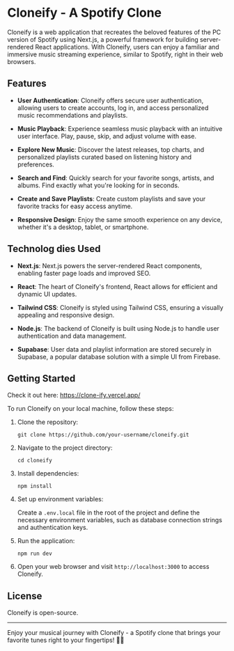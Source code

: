 # Cloneify - A Spotify Clone

Cloneify is a web application that recreates the beloved features of the PC version of Spotify using Next.js, a powerful framework for building server-rendered React applications. With Cloneify, users can enjoy a familiar and immersive music streaming experience, similar to Spotify, right in their web browsers.

## Features

- **User Authentication**: Cloneify offers secure user authentication, allowing users to create accounts, log in, and access personalized music recommendations and playlists.

- **Music Playback**: Experience seamless music playback with an intuitive user interface. Play, pause, skip, and adjust volume with ease.

- **Explore New Music**: Discover the latest releases, top charts, and personalized playlists curated based on listening history and preferences.

- **Search and Find**: Quickly search for your favorite songs, artists, and albums. Find exactly what you're looking for in seconds.

- **Create and Save Playlists**: Create custom playlists and save your favorite tracks for easy access anytime.

- **Responsive Design**: Enjoy the same smooth experience on any device, whether it's a desktop, tablet, or smartphone.

## Technolog  dies Used

- **Next.js**: Next.js powers the server-rendered React components, enabling faster page loads and improved SEO.

- **React**: The heart of Cloneify's frontend, React allows for efficient and dynamic UI updates.

- **Tailwind CSS**: Cloneify is styled using Tailwind CSS, ensuring a visually appealing and responsive design.

- **Node.js**: The backend of Cloneify is built using Node.js to handle user authentication and data management.

- **Supabase**: User data and playlist information are stored securely in Supabase, a popular database solution with a simple UI from Firebase.

## Getting Started

Check it out here: https://clone-ify.vercel.app/

To run Cloneify on your local machine, follow these steps:

1. Clone the repository:

   ```
   git clone https://github.com/your-username/cloneify.git
   ```

2. Navigate to the project directory:

   ```
   cd cloneify
   ```

3. Install dependencies:

   ```
   npm install
   ```

4. Set up environment variables:

   Create a `.env.local` file in the root of the project and define the necessary environment variables, such as database connection strings and authentication keys.

5. Run the application:

   ```
   npm run dev
   ```

6. Open your web browser and visit `http://localhost:3000` to access Cloneify.

## License

Cloneify is open-source.

---

Enjoy your musical journey with Cloneify - a Spotify clone that brings your favorite tunes right to your fingertips! 🎵🎶
